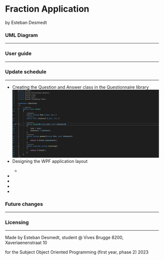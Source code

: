 # Fraction Application
by Esteban Desmedt
<h3> UML Diagram </h3>
<hr></hr>

<h3> User guide </h3>
<hr></hr>

<h3> Update schedule </h3>
<hr></hr>
<ul>
    <li> Creating the Question and Answer class in the Questionnaire library</li>
    <img src="./images/AnswerClass.jpg" alt="AnswerClass">
    <li> Designing the WPF application layout</li>
    <ul>
    <li></li>
    </ul>
    <li></li>
    <li></li>
    <li></li>
    <li></li>
</ul>

<h3> Future changes </h3>
<hr></hr>

<h3> Licensing </h3>
<hr></hr>
<p>Made by Esteban Desmedt, student @ Vives Brugge 8200, Xaveriaenenstraat 10</p>
<p>for the Subject Object Oriented Programming (first year, phase 2) 2023</p>

